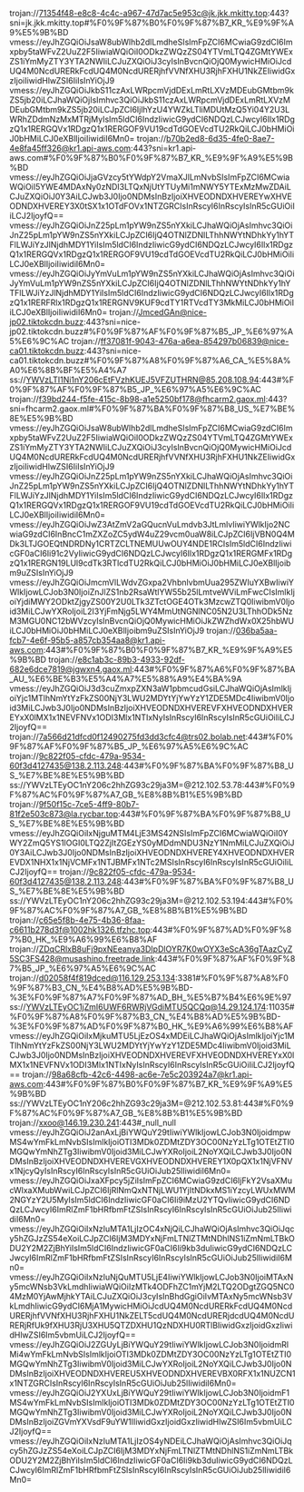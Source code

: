trojan://71354f48-e8c8-4c4c-a967-47d7ac5e953c@jk.jkk.mkitty.top:443?sni=jk.jkk.mkitty.top#%F0%9F%87%B0%F0%9F%87%B7_KR_%E9%9F%A9%E5%9B%BD
vmess://eyJhZGQiOiJsaW8ubWlhb2dlLmdheSIsImFpZCI6MCwiaG9zdCI6Imxpby5taWFvZ2UuZ2F5IiwiaWQiOiI0ODkzZWQzZS04YTVmLTQ4ZGMtYWExZS1iYmMyZTY3YTA2NWIiLCJuZXQiOiJ3cyIsInBvcnQiOjQ0MywicHMiOiJcdUQ4M0NcdURERkFcdUQ4M0NcdURERjhfVVNfXHU3RjhFXHU1NkZEIiwidGxzIjoiIiwidHlwZSI6IiIsInYiOjJ9
vmess://eyJhZGQiOiJkbS11czAxLWRpcmVjdDExLmRtLXVzMDEubGMtbm9kZS5jb20iLCJhaWQiOjIsImhvc3QiOiJkbS11czAxLWRpcmVjdDExLmRtLXVzMDEubGMtbm9kZS5jb20iLCJpZCI6IjlhYzU4YWZkLTliMDUtMzQ5Yi04Y2U3LWRhZDdmNzMxMTRjMyIsIm5ldCI6IndzIiwicG9ydCI6NDQzLCJwcyI6Ilx1RDgzQ1x1RERGQVx1RDgzQ1x1RERGOF9VU19cdTdGOEVcdTU2RkQiLCJ0bHMiOiJ0bHMiLCJ0eXBlIjoiIiwidiI6Mn0=
trojan://b70b2ed8-6d35-4fe0-8ae7-4e8fa45ff326@kr1.api-aws.com:443?sni=kr1.api-aws.com#%F0%9F%87%B0%F0%9F%87%B7_KR_%E9%9F%A9%E5%9B%BD
vmess://eyJhZGQiOiJjaGVzcy5tYWdpY2VmaXJlLmNvbSIsImFpZCI6MCwiaWQiOiI5YWE4MDAxNy0zNDI3LTQxNjUtYTUyMi1mNWY5YTExMzMwZDAiLCJuZXQiOiJ0Y3AiLCJwb3J0Ijo0NDMsInBzIjoiXHVEODNDXHVEREYwXHVEODNDXHVEREY3X0tSX1x1OTdFOVx1NTZGRCIsInRscyI6InRscyIsInR5cGUiOiIiLCJ2IjoyfQ==
vmess://eyJhZGQiOiJnZ25pLm1pYW9nZS5nYXkiLCJhaWQiOjAsImhvc3QiOiJnZ25pLm1pYW9nZS5nYXkiLCJpZCI6IjQ4OTNlZDNlLThhNWYtNDhkYy1hYTFlLWJiYzJlNjdhMDY1YiIsIm5ldCI6IndzIiwicG9ydCI6NDQzLCJwcyI6Ilx1RDgzQ1x1RERGQVx1RDgzQ1x1RERGOF9VU19cdTdGOEVcdTU2RkQiLCJ0bHMiOiIiLCJ0eXBlIjoiIiwidiI6Mn0=
vmess://eyJhZGQiOiJyYmVuLm1pYW9nZS5nYXkiLCJhaWQiOjAsImhvc3QiOiJyYmVuLm1pYW9nZS5nYXkiLCJpZCI6IjQ4OTNlZDNlLThhNWYtNDhkYy1hYTFlLWJiYzJlNjdhMDY1YiIsIm5ldCI6IndzIiwicG9ydCI6NDQzLCJwcyI6Ilx1RDgzQ1x1RERFRlx1RDgzQ1x1RERGNV9KUF9cdTY1RTVcdTY3MkMiLCJ0bHMiOiIiLCJ0eXBlIjoiIiwidiI6Mn0=
trojan://JmcedGAn@nice-jp02.tiktokcdn.buzz:443?sni=nice-jp02.tiktokcdn.buzz#%F0%9F%87%AF%F0%9F%87%B5_JP_%E6%97%A5%E6%9C%AC
trojan://ff37081f-9043-476a-a6ea-854297b06839@nice-ca01.tiktokcdn.buzz:443?sni=nice-ca01.tiktokcdn.buzz#%F0%9F%87%A8%F0%9F%87%A6_CA_%E5%8A%A0%E6%8B%BF%E5%A4%A7
ss://YWVzLTI1Ni1nY206cEtFVzhKUEJ5VFZUTHRN@85.208.108.94:443#%F0%9F%87%AF%F0%9F%87%B5_JP_%E6%97%A5%E6%9C%AC
trojan://f39bd244-f5fe-415c-8b98-a1e5250bf178@fhcarm2.gaox.ml:443?sni=fhcarm2.gaox.ml#%F0%9F%87%BA%F0%9F%87%B8_US_%E7%BE%8E%E5%9B%BD
vmess://eyJhZGQiOiJsaW8ubWlhb2dlLmdheSIsImFpZCI6MCwiaG9zdCI6Imxpby5taWFvZ2UuZ2F5IiwiaWQiOiI0ODkzZWQzZS04YTVmLTQ4ZGMtYWExZS1iYmMyZTY3YTA2NWIiLCJuZXQiOiJ3cyIsInBvcnQiOjQ0MywicHMiOiJcdUQ4M0NcdURERkFcdUQ4M0NcdURERjhfVVNfXHU3RjhFXHU1NkZEIiwidGxzIjoiIiwidHlwZSI6IiIsInYiOjJ9
vmess://eyJhZGQiOiJnZ25pLm1pYW9nZS5nYXkiLCJhaWQiOjAsImhvc3QiOiJnZ25pLm1pYW9nZS5nYXkiLCJpZCI6IjQ4OTNlZDNlLThhNWYtNDhkYy1hYTFlLWJiYzJlNjdhMDY1YiIsIm5ldCI6IndzIiwicG9ydCI6NDQzLCJwcyI6Ilx1RDgzQ1x1RERGQVx1RDgzQ1x1RERGOF9VU19cdTdGOEVcdTU2RkQiLCJ0bHMiOiIiLCJ0eXBlIjoiIiwidiI6Mn0=
vmess://eyJhZGQiOiJwZ3AtZmV2aGQucnVuLmdvb3JtLmlvIiwiYWlkIjo2NCwiaG9zdCI6InBncC1mZXZoZC5ydW4uZ29vcm0uaW8iLCJpZCI6IjVBN0Q4MDk3LTJGOEQtNDRDNy1CRTZCLTNEMUUwOUY4NDE1RCIsIm5ldCI6IndzIiwicGF0aCI6Ii91c2VyIiwicG9ydCI6NDQzLCJwcyI6Ilx1RDgzQ1x1RERGMFx1RDgzQ1x1RERGN19LUl9cdTk3RTlcdTU2RkQiLCJ0bHMiOiJ0bHMiLCJ0eXBlIjoibm9uZSIsInYiOjJ9
vmess://eyJhZGQiOiJmcmVlLWdvZGxpa2VhbnlvbmUua295ZWIuYXBwIiwiYWlkIjowLCJob3N0IjoiZnJlZS1nb2RsaWtlYW55b25lLmtveWViLmFwcCIsImlkIjoiYjdiMWY2ODktZjgyZS00Y2U0LTk3ZTctOGE4OTk3MzcwZTQ0IiwibmV0Ijoid3MiLCJwYXRoIjoiL2I3YjFmNjg5LWY4MmUtNGNlNC05N2U3LThhODk5NzM3MGU0NC12bWVzcyIsInBvcnQiOjQ0MywicHMiOiJkZWZhdWx0X25hbWUiLCJ0bHMiOiJ0bHMiLCJ0eXBlIjoibm9uZSIsInYiOjJ9
trojan://036ba5aa-fcb7-4e6f-95b5-a857cb354aa8@kr1.api-aws.com:443#%F0%9F%87%B0%F0%9F%87%B7_KR_%E9%9F%A9%E5%9B%BD
trojan://e8c1ab3c-89b3-4933-92df-682e6dce7819@jgwxn4.gaox.ml:443#%F0%9F%87%A6%F0%9F%87%BA_AU_%E6%BE%B3%E5%A4%A7%E5%88%A9%E4%BA%9A
vmess://eyJhZGQiOiJ3d3cuZmxpZXN3aW1pbmcudGsiLCJhaWQiOjAsImlkIjoiYjc1MTlhNmYtYzFkZS00NjY3LWU2MDYtYjYwYzY1ZDE5MDc4IiwibmV0Ijoid3MiLCJwb3J0Ijo0NDMsInBzIjoiXHVEODNDXHVEREVFXHVEODNDXHVEREYxX0lMX1x1NEVFNVx1ODI3Mlx1NTIxNyIsInRscyI6InRscyIsInR5cGUiOiIiLCJ2IjoyfQ==
trojan://7a566d21dfcd0f12490275fd3dd3cfc4@trs02.bolab.net:443#%F0%9F%87%AF%F0%9F%87%B5_JP_%E6%97%A5%E6%9C%AC
trojan://9c822f05-cfdc-479a-9534-60f3d4127435@138.2.113.248:443#%F0%9F%87%BA%F0%9F%87%B8_US_%E7%BE%8E%E5%9B%BD
ss://YWVzLTEyOC1nY206c2hhZG93c29ja3M=@212.102.53.78:443#%F0%9F%87%AC%F0%9F%87%A7_GB_%E8%8B%B1%E5%9B%BD
trojan://9f50f15c-7ce5-4ff9-80b7-81f2e503c873@la.rycbar.top:443#%F0%9F%87%BA%F0%9F%87%B8_US_%E7%BE%8E%E5%9B%BD
vmess://eyJhZGQiOiIxNjguMTM4LjE3MS42NSIsImFpZCI6MCwiaWQiOiI0YWY2ZmQ5YS1lOGI0LTQ2ZjItZGEzYS0yMDdmNDU3NzY1NmMiLCJuZXQiOiJ0Y3AiLCJwb3J0Ijo0NDMsInBzIjoiXHVEODNDXHVEREY4XHVEODNDXHVEREVDX1NHX1x1NjVCMFx1NTJBMFx1NTc2MSIsInRscyI6InRscyIsInR5cGUiOiIiLCJ2IjoyfQ==
trojan://9c822f05-cfdc-479a-9534-60f3d4127435@138.2.113.248:443#%F0%9F%87%BA%F0%9F%87%B8_US_%E7%BE%8E%E5%9B%BD
ss://YWVzLTEyOC1nY206c2hhZG93c29ja3M=@212.102.53.194:443#%F0%9F%87%AC%F0%9F%87%A7_GB_%E8%8B%B1%E5%9B%BD
trojan://c65e5f8b-4e75-4b36-8faa-c6611b278d3f@1002hk1326.tfzhc.top:443#%F0%9F%87%AD%F0%9F%87%B0_HK_%E9%A6%99%E6%B8%AF
trojan://ZDqCRlxB8uFj9pxNEeanya3DIpDlOYR7K0wOYX3eScA36gTAazCyZ5SC3FS428@musashino.freetrade.link:443#%F0%9F%87%AF%F0%9F%87%B5_JP_%E6%97%A5%E6%9C%AC
trojan://d02058f4f819dced@116.129.253.134:3381#%F0%9F%87%A8%F0%9F%87%B3_CN_%E4%B8%AD%E5%9B%BD-%3E%F0%9F%87%A7%F0%9F%87%AD_BH_%E5%B7%B4%E6%9E%97
ss://YWVzLTEyOC1jZmI6UWF6RWRjVGdiMTU5QCQq@14.29.124.174:11035#%F0%9F%87%A8%F0%9F%87%B3_CN_%E4%B8%AD%E5%9B%BD-%3E%F0%9F%87%AD%F0%9F%87%B0_HK_%E9%A6%99%E6%B8%AF
vmess://eyJhZGQiOiIxMjkuMTU5LjEzOS4xMDEiLCJhaWQiOjAsImlkIjoiYjc1MTlhNmYtYzFkZS00NjY3LWU2MDYtYjYwYzY1ZDE5MDc4IiwibmV0Ijoid3MiLCJwb3J0Ijo0NDMsInBzIjoiXHVEODNDXHVEREVFXHVEODNDXHVEREYxX0lMX1x1NEVFNVx1ODI3Mlx1NTIxNyIsInRscyI6InRscyIsInR5cGUiOiIiLCJ2IjoyfQ==
trojan://98a68cfb-42c6-4498-ac6e-7e5c203924a7@kr1.api-aws.com:443#%F0%9F%87%B0%F0%9F%87%B7_KR_%E9%9F%A9%E5%9B%BD
ss://YWVzLTEyOC1nY206c2hhZG93c29ja3M=@212.102.53.81:443#%F0%9F%87%AC%F0%9F%87%A7_GB_%E8%8B%B1%E5%9B%BD
trojan://xxoo@146.19.230.241:443#_null_null
vmess://eyJhZGQiOiJ2anAxLjBiYWQuY29tIiwiYWlkIjowLCJob3N0IjoidmpwMS4wYmFkLmNvbSIsImlkIjoiOTI3MDk0ZDMtZDY3OC00NzYzLTg1OTEtZTI0MGQwYmNhZTg3IiwibmV0Ijoid3MiLCJwYXRoIjoiL2NoYXQiLCJwb3J0Ijo0NDMsInBzIjoiXHVEODNDXHVEREVGXHVEODNDXHVEREY1X0pQX1x1NjVFNVx1NjcyQyIsInRscyI6InRscyIsInR5cGUiOiJub25lIiwidiI6Mn0=
vmess://eyJhZGQiOiJxaXFpcy5jZiIsImFpZCI6MCwiaG9zdCI6IjFkY2VsaXMucWlxaXMubWwiLCJpZCI6IjRlNmQxNTNjLWU1YjItNDkxMS1iYzcyLWUxMWM2NGYzY2U5MyIsIm5ldCI6IndzIiwicGF0aCI6Ii9iMzU2YTQvIiwicG9ydCI6NDQzLCJwcyI6ImRlZmF1bHRfbmFtZSIsInRscyI6InRscyIsInR5cGUiOiJub25lIiwidiI6Mn0=
vmess://eyJhZGQiOiIxNzIuMTA1LjIzOC4xNjQiLCJhaWQiOjAsImhvc3QiOiJqcy5hZGJzZS54eXoiLCJpZCI6IjM3MDYxNjFmLTNlZTMtNDhlNS1iZmNmLTBkODU2Y2M2ZjBhYiIsIm5ldCI6IndzIiwicGF0aCI6Ii9kb3duIiwicG9ydCI6NDQzLCJwcyI6ImRlZmF1bHRfbmFtZSIsInRscyI6InRscyIsInR5cGUiOiJub25lIiwidiI6Mn0=
vmess://eyJhZGQiOiIxNzIuNjQuMTU5LjE4IiwiYWlkIjowLCJob3N0IjoiMTAxNy5mcWNsb3VkLmdhIiwiaWQiOiIzMTk4ODFhZC1mYjM2LTQ2ODgtZGQ5NC04MzM0YjAwMjhkYTAiLCJuZXQiOiJ3cyIsInBhdGgiOiIvMTAxNy5mcWNsb3VkLmdhIiwicG9ydCI6MjA1MywicHMiOiJcdUQ4M0NcdURERkFcdUQ4M0NcdURERjhfVVNfXHU3RjhFXHU1NkZELT5cdUQ4M0NcdURERjdcdUQ4M0NcdURERjRfUk9fXHU3RjU3XHU5QTZDXHU1QzNDXHU0RTlBIiwidGxzIjoidGxzIiwidHlwZSI6Im5vbmUiLCJ2IjoyfQ==
vmess://eyJhZGQiOiJ2ZGUyLjBiYWQuY29tIiwiYWlkIjowLCJob3N0IjoidmRlMi4wYmFkLmNvbSIsImlkIjoiOTI3MDk0ZDMtZDY3OC00NzYzLTg1OTEtZTI0MGQwYmNhZTg3IiwibmV0Ijoid3MiLCJwYXRoIjoiL2NoYXQiLCJwb3J0Ijo0NDMsInBzIjoiXHVEODNDXHVEREU5XHVEODNDXHVEREVBX0RFX1x1NUZCN1x1NTZGRCIsInRscyI6InRscyIsInR5cGUiOiJub25lIiwidiI6Mn0=
vmess://eyJhZGQiOiJ2YXUxLjBiYWQuY29tIiwiYWlkIjowLCJob3N0IjoidmF1MS4wYmFkLmNvbSIsImlkIjoiOTI3MDk0ZDMtZDY3OC00NzYzLTg1OTEtZTI0MGQwYmNhZTg3IiwibmV0Ijoid3MiLCJwYXRoIjoiL2NoYXQiLCJwb3J0Ijo0NDMsInBzIjoiZGVmYXVsdF9uYW1lIiwidGxzIjoidGxzIiwidHlwZSI6Im5vbmUiLCJ2IjoyfQ==
vmess://eyJhZGQiOiIxNzIuMTA1LjIzOS4yNDEiLCJhaWQiOjAsImhvc3QiOiJqcy5hZGJzZS54eXoiLCJpZCI6IjM3MDYxNjFmLTNlZTMtNDhlNS1iZmNmLTBkODU2Y2M2ZjBhYiIsIm5ldCI6IndzIiwicGF0aCI6Ii9kb3duIiwicG9ydCI6NDQzLCJwcyI6ImRlZmF1bHRfbmFtZSIsInRscyI6InRscyIsInR5cGUiOiJub25lIiwidiI6Mn0=
